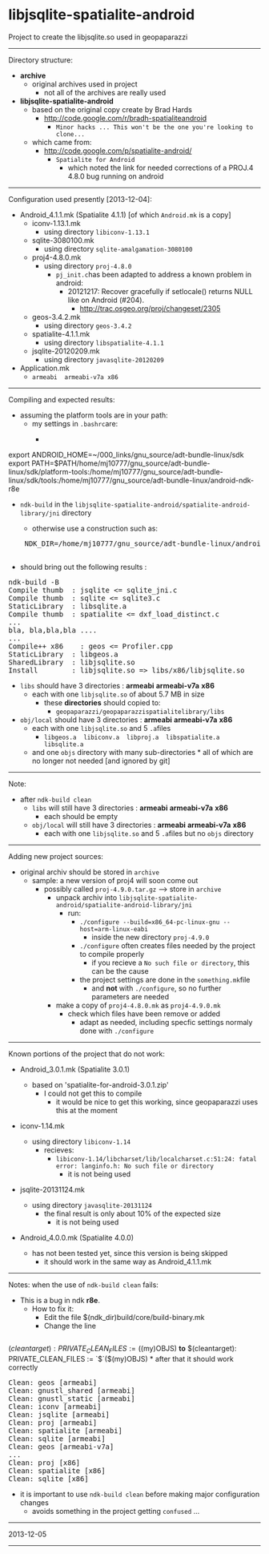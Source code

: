 libjsqlite-spatialite-android
=============================

Project to create the libjsqlite.so used in geopaparazzi

---
Directory structure:
* **archive**
   * original archives used in project
      * not all of the archives are really used
* **libjsqlite-spatialite-android**
   * based on the original copy create by Brad Hards
      * http://code.google.com/r/bradh-spatialiteandroid
         * `Minor hacks ... This won't be the one you're looking to clone... `
   * which came from:
      * http://code.google.com/p/spatialite-android/
         * `Spatialite for Android`
            * which noted the link for needed corrections of a PROJ.4 4.8.0 bug running on android

---
Configuration used presently [2013-12-04]:
* Android_4.1.1.mk  (Spatialite 4.1.1) [of which `Android.mk` is a copy]
   * iconv-1.13.1.mk
      * using directory `libiconv-1.13.1`
   * sqlite-3080100.mk
      * using directory `sqlite-amalgamation-3080100`
   * proj4-4.8.0.mk
      * using directory `proj-4.8.0`
         * `pj_init.c`has been adapted to address a known problem in android:
            * 20121217: Recover gracefully if setlocale() returns NULL like on Android (#204).
               * http://trac.osgeo.org/proj/changeset/2305
   * geos-3.4.2.mk
      * using directory `geos-3.4.2`
   * spatialite-4.1.1.mk
      * using directory `libspatialite-4.1.1`
   * jsqlite-20120209.mk
      * using directory `javasqlite-20120209`
* Application.mk
   * `armeabi  armeabi-v7a x86`

---
Compiling and expected results:
* assuming the platform tools are in your path:
   * my settings in `.bashrc`are:
      * <pre>
export ANDROID_HOME=~/000_links/gnu_source/adt-bundle-linux/sdk
export PATH=$PATH/home/mj10777/gnu_source/adt-bundle-linux/sdk/platform-tools:/home/mj10777/gnu_source/adt-bundle-linux/sdk/tools:/home/mj10777/gnu_source/adt-bundle-linux/android-ndk-r8e
</pre>
* `ndk-build` in the `libjsqlite-spatialite-android/spatialite-android-library/jni` directory
   * otherwise use a construction such as:
   <pre>
   NDK_DIR=/home/mj10777/gnu_source/adt-bundle-linux/android-ndk-r8e ndk-build
   </pre>

* should bring out the following results :
<pre>
ndk-build -B
Compile thumb  : jsqlite &lt;= sqlite_jni.c
Compile thumb  : sqlite &lt;= sqlite3.c
StaticLibrary  : libsqlite.a
Compile thumb  : spatialite &lt;= dxf_load_distinct.c
...
bla, bla,bla,bla ....
...
Compile++ x86    : geos &lt;= Profiler.cpp
StaticLibrary  : libgeos.a
SharedLibrary  : libjsqlite.so
Install        : libjsqlite.so =&gt; libs/x86/libjsqlite.so
</pre>
   * `libs` should have 3 directories : **armeabi** **armeabi-v7a** **x86**
      * each with one `libjsqlite.so` of about 5.7 MB in size
         * these **directories** should copied to:
            * `geopaparazzi/geopaparazzispatialitelibrary/libs`
   * `obj/local` should have 3 directories : **armeabi** **armeabi-v7a** **x86**
      * each with one `libjsqlite.so` and 5 `.a`files
         * `libgeos.a  libiconv.a  libproj.a  libspatialite.a  libsqlite.a`
      * and one `objs` directory with many sub-directories
            * all of which are no longer not needed [and ignored by git]

---
Note:
* after `ndk-build clean`
   * `libs` will still have 3 directories : **armeabi** **armeabi-v7a** **x86**
      * each should be empty
   * `obj/local` will still have 3 directories : **armeabi** **armeabi-v7a** **x86**
      * each with one `libjsqlite.so` and 5 `.a`files but no `objs` directory

---
Adding new project sources:
* original archiv should be stored in `archive`
   * sample: a new version of proj4 will soon come out
      * possibly called `proj-4.9.0.tar.gz` --> store in `archive`
         * unpack archiv into `libjsqlite-spatialite-android/spatialite-android-library/jni`
             * run:
                * `./configure --build=x86_64-pc-linux-gnu --host=arm-linux-eabi`
                   * inside the new directory `proj-4.9.0`
                * `./configure` often creates files needed by the project to compile properly
                    * if you recieve a `No such file or directory`, this can be the cause
                * the project settings are done in the `something.mk`file
                     * and **not** with `./configure`, so no further parameters are needed
         * make a copy of `proj4-4.8.0.mk` as `proj4-4.9.0.mk`
            * check which files have been remove or added
               * adapt as needed, including specfic settings normaly done with `./configure`

---
Known portions of the project that do not work:
* Android_3.0.1.mk (Spatialite 3.0.1)
   * based on 'spatialite-for-android-3.0.1.zip'
      * I could not get this to compile
         * it would be nice to get this working, since geopaparazzi uses this at the moment
* iconv-1.14.mk
   * using directory `libiconv-1.14`
      * recieves:
         * `libiconv-1.14/libcharset/lib/localcharset.c:51:24: fatal error: langinfo.h: No such file or directory`
            * it is not being used
* jsqlite-20131124.mk
    * using directory `javasqlite-20131124`
       * the final result is only about 10% of the expected size
          * it is not being used

* Android_4.0.0.mk  (Spatialite 4.0.0)
    * has not been tested yet, since this version is being skipped
       * it should work in the same way as Android_4.1.1.mk

---
Notes: when the use of `ndk-build clean` fails:
* This is a bug in ndk **r8e**.
   * How to fix it:
      * Edit the file $(ndk_dir)build/core/build-binary.mk
      * Change the line
      <pre>
$(cleantarget): PRIVATE_CLEAN_FILES := ($(my)OBJS)
**to**
$(cleantarget): PRIVATE_CLEAN_FILES :=  `$`($(my)OBJS)
</pre>
         * after that it should work correctly
<pre>
Clean: geos [armeabi]
Clean: gnustl_shared [armeabi]
Clean: gnustl_static [armeabi]
Clean: iconv [armeabi]
Clean: jsqlite [armeabi]
Clean: proj [armeabi]
Clean: spatialite [armeabi]
Clean: sqlite [armeabi]
Clean: geos [armeabi-v7a]
...
Clean: proj [x86]
Clean: spatialite [x86]
Clean: sqlite [x86]
</pre>
* it is important to use `ndk-build clean` before making major configuration changes
   * avoids something in the project getting `confused` ...

---

2013-12-05

---

